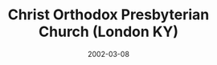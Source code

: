---
date: &id001 2002-03-08
end_date: null
location:
  address: ''
  city: London
  state: KY
minister:
- end: 2002-01-01
  name: Patrick Ramsey
  start: 1999-01-01
  type: Organizing Pastor
- end: 2012-12-31
  name: Patrick Ramsey
  start: 2002-01-01
  type: pastor
ministers:
- Patrick Ramsey
- Patrick Ramsey
name: Christ Orthodox Presbyterian Church
names:
- end: 2002-03-08
  name: Christ Orthodox Presbyterian Chapel
  start: 1998-12-06
- end: 2012-10-20
  name: Christ Orthodox Presbyterian Church
  start: 2002-03-08
origination_date: *id001
raw_data: "KY London\n\nChrist Orthodox Presbyterian Chapel  (December 6, 1998\u2013\
  March 8, 2002)\nChrist Orthodox Presbyterian Church  (March 8, 2002 \u2013 October\
  \ 20, 2012)\nOrg. Pastor: Patrick Ramsey, 1999\u20132002\nPastor: Patrick Ramsey,\
  \ 2002\u201312"
received_from: null
states:
- KY
status:
  active: false
  end_date: 2012-10-20
  reason: null
  received_from: null
  withdrawal_to: null
title: Christ Orthodox Presbyterian Church (London KY)

---
